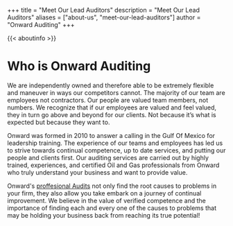 +++
title = "Meet Our Lead Auditors"
description = "Meet Our Lead Auditors"
aliases = ["about-us", "meet-our-lead-auditors"]
author = "Onward Auditing"
+++

{{< aboutinfo >}}

# Who is Onward Auditing

We are independently owned and therefore able to be extremely flexible and maneuver in ways our competitors cannot. The majority of our team are employees not contractors. Our people are valued team members, not numbers. We recognize that if our employees are valued and feel valued, they in turn go above and beyond for our clients. Not because it’s what is expected but because they want to.

Onward was formed in 2010 to answer a calling in the Gulf Of Mexico for leadership training. The experience of our teams and employees has led us to strive towards continual competence, up to date services, and putting our people and clients first. Our auditing services are carried out by highly trained, experiences, and certified Oil and Gas professionals from Onward who truly understand your business and want to provide value.

Onward's [proffesional Audits](/services) not only find the root causes to problems in your firm, they also allow you take embark on a journey of continual improvement. We believe in the value of verified competence and the importance of finding each and every one of the causes to problems that may be holding your business back from reaching its true potential!
